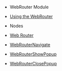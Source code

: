 - WebRouter Module

- [Using the WebRouter](modules/webrouter/webrouter-guide.md)
  <br/>

- Nodes

- [Web Router](modules/webrouter/web-router.md)
- [WebRouterNavigate](modules/webrouter/webrouternavigate.md)
- [WebRouterShowPopup](modules/webrouter/webroutershowpopup.md)
- [WebRouterClosePopup](modules/webrouter/webrouterclosepopup.md)

  <br/>  